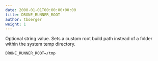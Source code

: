 ```yaml
---
date: 2000-01-01T00:00:00+00:00
title: DRONE_RUNNER_ROOT
author: tboerger
weight: 1
---
```


Optional string value. Sets a custom root build path instead of a folder within the system temp directory.

```
DRONE_RUNNER_ROOT=/tmp
```
